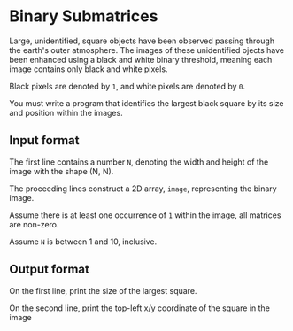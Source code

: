 # Binary Submatrices

Large, unidentified, square objects have been observed passing through the earth's outer atmosphere. The images of these unidentified ojects have been enhanced using a black and white binary threshold, meaning each image contains only black and white pixels.

Black pixels are denoted by `1`, and white pixels are denoted by `0`.

You must write a program that identifies the largest black square by its size and position within the images.

## Input format

The first line contains a number `N`, denoting the width and height of the image with the shape (N, N).

The proceeding lines construct a 2D array, `image`, representing the binary image.

Assume there is at least one occurrence of `1` within the image, all matrices are non-zero.

Assume `N` is between 1 and 10, inclusive.

## Output format

On the first line, print the size of the largest square.

On the second line, print the top-left x/y coordinate of the square in the image
